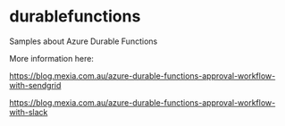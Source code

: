 # durablefunctions
Samples about Azure Durable Functions

More information here: 

https://blog.mexia.com.au/azure-durable-functions-approval-workflow-with-sendgrid

https://blog.mexia.com.au/azure-durable-functions-approval-workflow-with-slack

